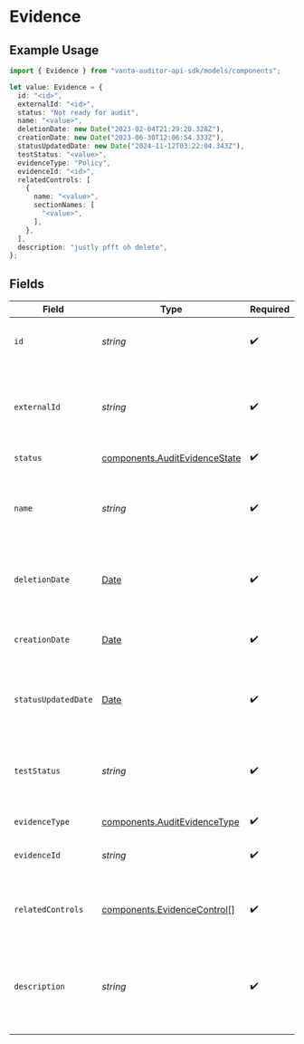 # Evidence

## Example Usage

```typescript
import { Evidence } from "vanta-auditor-api-sdk/models/components";

let value: Evidence = {
  id: "<id>",
  externalId: "<id>",
  status: "Not ready for audit",
  name: "<value>",
  deletionDate: new Date("2023-02-04T21:29:28.328Z"),
  creationDate: new Date("2023-06-30T12:06:54.333Z"),
  statusUpdatedDate: new Date("2024-11-12T03:22:04.343Z"),
  testStatus: "<value>",
  evidenceType: "Policy",
  evidenceId: "<id>",
  relatedControls: [
    {
      name: "<value>",
      sectionNames: [
        "<value>",
      ],
    },
  ],
  description: "justly pfft oh delete",
};
```

## Fields

| Field                                                                                         | Type                                                                                          | Required                                                                                      | Description                                                                                   |
| --------------------------------------------------------------------------------------------- | --------------------------------------------------------------------------------------------- | --------------------------------------------------------------------------------------------- | --------------------------------------------------------------------------------------------- |
| `id`                                                                                          | *string*                                                                                      | :heavy_check_mark:                                                                            | Vanta internal reference to evidence                                                          |
| `externalId`                                                                                  | *string*                                                                                      | :heavy_check_mark:                                                                            | This is a static UUID to map Audit Firm controls to Vanta controls                            |
| `status`                                                                                      | [components.AuditEvidenceState](../../models/components/auditevidencestate.md)                | :heavy_check_mark:                                                                            | N/A                                                                                           |
| `name`                                                                                        | *string*                                                                                      | :heavy_check_mark:                                                                            | Mutable name for evidence. Not guaranteed to be unique.                                       |
| `deletionDate`                                                                                | [Date](https://developer.mozilla.org/en-US/docs/Web/JavaScript/Reference/Global_Objects/Date) | :heavy_check_mark:                                                                            | The date this Audit Evidence was deleted                                                      |
| `creationDate`                                                                                | [Date](https://developer.mozilla.org/en-US/docs/Web/JavaScript/Reference/Global_Objects/Date) | :heavy_check_mark:                                                                            | The date this Audit Evidence was created                                                      |
| `statusUpdatedDate`                                                                           | [Date](https://developer.mozilla.org/en-US/docs/Web/JavaScript/Reference/Global_Objects/Date) | :heavy_check_mark:                                                                            | Point in time that status was last updated                                                    |
| `testStatus`                                                                                  | *string*                                                                                      | :heavy_check_mark:                                                                            | The outcome of the automated test run, for Test-type evidence                                 |
| `evidenceType`                                                                                | [components.AuditEvidenceType](../../models/components/auditevidencetype.md)                  | :heavy_check_mark:                                                                            | N/A                                                                                           |
| `evidenceId`                                                                                  | *string*                                                                                      | :heavy_check_mark:                                                                            | Unique identifier for evidence                                                                |
| `relatedControls`                                                                             | [components.EvidenceControl](../../models/components/evidencecontrol.md)[]                    | :heavy_check_mark:                                                                            | The controls associated to this evidence                                                      |
| `description`                                                                                 | *string*                                                                                      | :heavy_check_mark:                                                                            | The description for the evidence. It will be set to null if the evidence is deleted           |